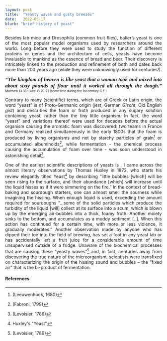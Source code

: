 ```yaml
---
layout: post
title:  "Yeasty waves and gusty breezes"
date:   2022-05-17
blurb: "brief history of yeast"
---
```

<style>body {text-align: justify}</style>

Besides lab mice and Drosophila (common fruit flies), baker’s yeast is one of the most popular model organisms used by researchers around the world. Long before they were used to study the function of different proteins or genes and the architecture of cells, yeasts have become invaluable to mankind as the essence of bread and beer. Their discovery is intricately linked to the production and refinement of both and dates back more than 200 years ago (while they were unknowingly used for centuries!).

<span style="font-family:Papyrus;font-size: 1.2em">***“The kingdom of heaven is like yeast that a woman took and mixed into about sixty pounds of flour until it worked all through the dough.”***</span> 
<span style="font-size: x-small;">Matthew 13.33/ Luke 13.20-21 (some time during the 1st century C.E.)</span> 

Contrary to many (scientific) terms, which are of Greek or Latin origin, the word “yeast” is of Proto-Germanic origin (*jest*, German *Gischt*, Old English *gist*) and describes the foam or froth produced in any sugary solution containing yeast, rather than the tiny little organism. In fact, the word “yeast” and variations thereof were used for decades before the actual organism causing the aromatic foam was discovered: two teams in France and Germany realized simultaneously in the early 1800s that the foam is produced by living organisms and not by starchy particles of grain[^1] or accumulated albuminoids[^2], while fermentation - the chemical process causing the accumulation of foam over time - was soon understood in astonishing detail[^3]. 

One of the earliest scientific descriptions of yeasts is , I came across the almost literary observations by Thomas Huxley in 1872, who starts his review elegantly titled Yeast[^4] by describing “little bubbles [which] will be seen rising to the surface, and their abundance [which] will increase until the liquid hisses as if it were simmering on the fire.” In the context of bread-baking and sourdough starters, one can almost smell the sourness while imagining the hissing. When enough liquid is used, exceeding the amount required for sourdoughs  “…some of the solid particles which produce the turbidity of the liquid [will] collect at its surface into a scum, which is blown up by the emerging air-bubbles into a thick, foamy froth. Another moiety sinks to the bottom, and accumulates as a muddy sediment [..]. When this action has continued for a certain time, with more or less violence, it gradually moderates.” Another observation made by anyone who has dipped their toe into the field of brewing, has set a foot in any yeast lab or has accidentally left a fruit juice for a considerable amount of time unsupervised outside of a fridge. Unaware of the biochemical processes that are causing these “yeasty waves”[^3] and, in fact, centuries away from discovering the true nature of the microorganism, scientists were transfixed on characterizing the origin of the hissing sound and bubbles – the ”fixed air” that is the bi-product of fermentation. 

#### References
[^1]: (Leeuwenhoek, 1680)
[^2]: (Fabroni, 1799)
[^3]: (Levoisier, 1789)
[^4]: Huxley's "Yeast"